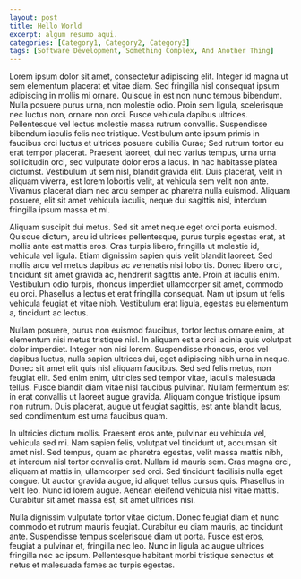 ```yaml
---
layout: post
title: Hello World
excerpt: algum resumo aqui.
categories: [Category1, Category2, Category3]
tags: [Software Development, Something Complex, And Another Thing]
---
```

Lorem ipsum dolor sit amet, consectetur adipiscing elit. Integer id magna ut sem elementum placerat et vitae diam. Sed fringilla nisl consequat ipsum adipiscing in mollis mi ornare. Quisque in est non nunc tempus bibendum. Nulla posuere purus urna, non molestie odio. Proin sem ligula, scelerisque nec luctus non, ornare non orci. Fusce vehicula dapibus ultrices. Pellentesque vel lectus molestie massa rutrum convallis. Suspendisse bibendum iaculis felis nec tristique. Vestibulum ante ipsum primis in faucibus orci luctus et ultrices posuere cubilia Curae; Sed rutrum tortor eu erat tempor placerat. Praesent laoreet, dui nec varius tempus, urna urna sollicitudin orci, sed vulputate dolor eros a lacus. In hac habitasse platea dictumst. Vestibulum ut sem nisl, blandit gravida elit. Duis placerat, velit in aliquam viverra, est lorem lobortis velit, at vehicula sem velit non ante. Vivamus placerat diam nec arcu semper ac pharetra nulla euismod. Aliquam posuere, elit sit amet vehicula iaculis, neque dui sagittis nisl, interdum fringilla ipsum massa et mi.

Aliquam suscipit dui metus. Sed sit amet neque eget orci porta euismod. Quisque dictum, arcu id ultrices pellentesque, purus turpis egestas erat, at mollis ante est mattis eros. Cras turpis libero, fringilla ut molestie id, vehicula vel ligula. Etiam dignissim sapien quis velit blandit laoreet. Sed mollis arcu vel metus dapibus ac venenatis nisi lobortis. Donec libero orci, tincidunt sit amet gravida ac, hendrerit sagittis ante. Proin at iaculis enim. Vestibulum odio turpis, rhoncus imperdiet ullamcorper sit amet, commodo eu orci. Phasellus a lectus et erat fringilla consequat. Nam ut ipsum ut felis vehicula feugiat et vitae nibh. Vestibulum erat ligula, egestas eu elementum a, tincidunt ac lectus.

Nullam posuere, purus non euismod faucibus, tortor lectus ornare enim, at elementum nisi metus tristique nisl. In aliquam est a orci lacinia quis volutpat dolor imperdiet. Integer non nisi lorem. Suspendisse rhoncus, eros vel dapibus luctus, nulla sapien ultrices dui, eget adipiscing nibh urna in neque. Donec sit amet elit quis nisl aliquam faucibus. Sed sed felis metus, non feugiat elit. Sed enim enim, ultricies sed tempor vitae, iaculis malesuada tellus. Fusce blandit diam vitae nisl faucibus pulvinar. Nullam fermentum est in erat convallis ut laoreet augue gravida. Aliquam congue tristique ipsum non rutrum. Duis placerat, augue ut feugiat sagittis, est ante blandit lacus, sed condimentum est urna faucibus quam.

In ultricies dictum mollis. Praesent eros ante, pulvinar eu vehicula vel, vehicula sed mi. Nam sapien felis, volutpat vel tincidunt ut, accumsan sit amet nisl. Sed tempus, quam ac pharetra egestas, velit massa mattis nibh, at interdum nisl tortor convallis erat. Nullam id mauris sem. Cras magna orci, aliquam at mattis in, ullamcorper sed orci. Sed tincidunt facilisis nulla eget congue. Ut auctor gravida augue, id aliquet tellus cursus quis. Phasellus in velit leo. Nunc id lorem augue. Aenean eleifend vehicula nisl vitae mattis. Curabitur sit amet massa est, sit amet ultrices nisi.

Nulla dignissim vulputate tortor vitae dictum. Donec feugiat diam et nunc commodo et rutrum mauris feugiat. Curabitur eu diam mauris, ac tincidunt ante. Suspendisse tempus scelerisque diam ut porta. Fusce est eros, feugiat a pulvinar et, fringilla nec leo. Nunc in ligula ac augue ultrices fringilla nec ac ipsum. Pellentesque habitant morbi tristique senectus et netus et malesuada fames ac turpis egestas.
